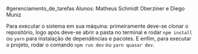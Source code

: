 #gerenciamento_de_tarefas
Alunos: Matheus Schmidt Oberziner e Diego Muniz

Para executar o sistema em sua máquina: primeiramente deve-se clonar o repositório, logo após deve-se abrir a pasta no terminal e rodar `npm install` ou `yarn` para instalação de dependências e pacotes. E enfim, para executar o projeto, rodar o comando `npm run dev` ou `yarn quasar dev`.